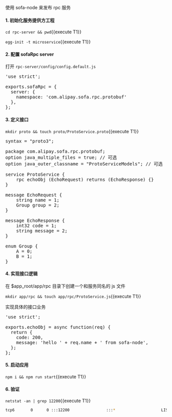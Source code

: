 使用 sofa-node 来发布 rpc 服务

#### 1. 初始化服务提供方工程

`cd rpc-server && pwd`{{execute T1}}

`egg-init -t microservice`{{execute T1}}

#### 2. 配置 sofaRpc server

打开 `rpc-server/config/config.default.js`

<pre class="file" data-filename="rpc-server/config/config.default.js"  data-target="replace">
'use strict';

exports.sofaRpc = {
  server: {
    namespace: 'com.alipay.sofa.rpc.protobuf'
  },
};
</pre>

#### 3. 定义接口

`mkdir proto && touch proto/ProtoService.proto`{{execute T1}}

<pre class="file" data-filename="rpc-server/proto/ProtoService.proto" data-target="replace">
syntax = "proto3";

package com.alipay.sofa.rpc.protobuf;
option java_multiple_files = true; // 可选
option java_outer_classname = "ProtoServiceModels"; // 可选

service ProtoService {
    rpc echoObj (EchoRequest) returns (EchoResponse) {}
}

message EchoRequest {
    string name = 1;
    Group group = 2;
}

message EchoResponse {
    int32 code = 1;
    string message = 2;
}

enum Group {
    A = 0;
    B = 1;
}
</pre>

#### 4. 实现接口逻辑

在 $app_root/app/rpc 目录下创建一个和服务同名的 js 文件

`mkdir app/rpc && touch app/rpc/ProtoService.js`{{execute T1}}

实现具体的接口业务

<pre class="file" data-filename="rpc-server/app/rpc/ProtoService.js" data-target="replace">
'use strict';

exports.echoObj = async function(req) {
  return {
    code: 200,
    message: 'hello ' + req.name + ' from sofa-node',
  };
};
</pre>

#### 5. 启动应用

`npm i && npm run start`{{execute T1}}

#### 6. 验证

`netstat -an | grep 12200`{{execute T1}}

```bash
tcp6       0      0 :::12200                :::*                    LISTEN
```
